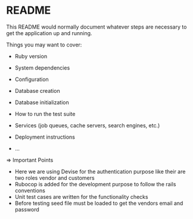 # README

This README would normally document whatever steps are necessary to get the
application up and running.

Things you may want to cover:

* Ruby version

* System dependencies

* Configuration

* Database creation

* Database initialization

* How to run the test suite

* Services (job queues, cache servers, search engines, etc.)

* Deployment instructions

* ...
 
=> Important Points
 * Here we are using Devise for the authentication purpose like their are two roles vendor and customers
 * Rubocop is added for the development purpose to follow the rails conventions
 * Unit test cases are written for the functionality checks
 * Before testing seed file must be loaded to get the vendors email and password
 